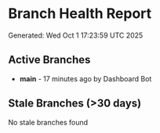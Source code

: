 # Branch Health Report
Generated: Wed Oct  1 17:23:59 UTC 2025

## Active Branches
- **main** - 17 minutes ago by Dashboard Bot

## Stale Branches (>30 days)
No stale branches found
